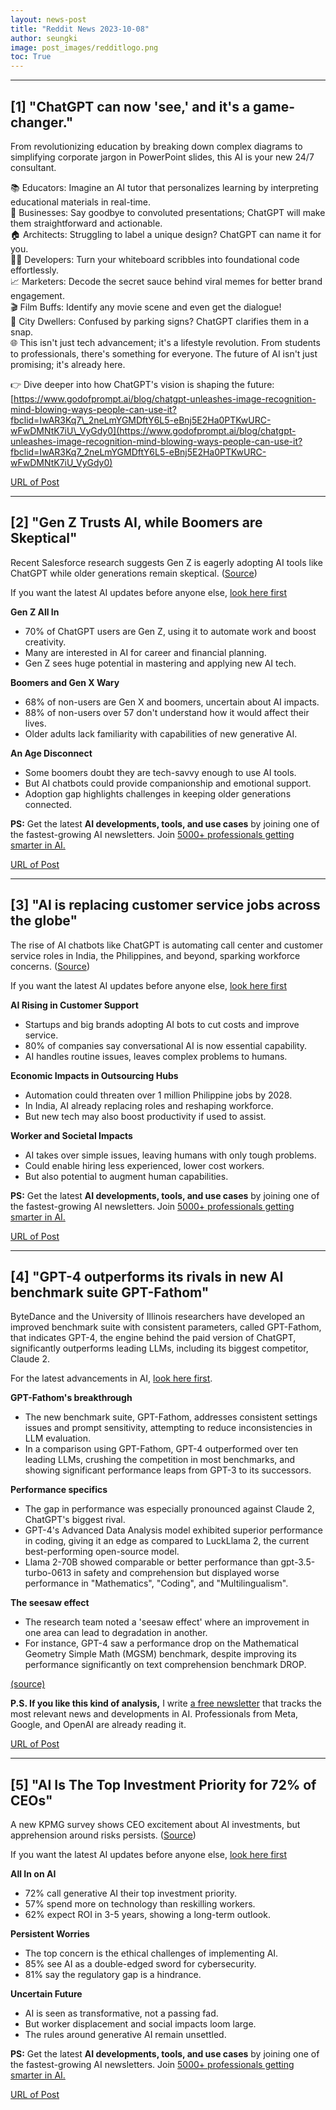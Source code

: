 ```yaml
---
layout: news-post
title: "Reddit News 2023-10-08"
author: seungki
image: post_images/redditlogo.png
toc: True
---
```

---
## [1] "ChatGPT can now 'see,' and it's a game-changer."
From revolutionizing education by breaking down complex diagrams to simplifying corporate jargon in PowerPoint slides, this AI is your new 24/7 consultant.

  
📚 Educators: Imagine an AI tutor that personalizes learning by interpreting educational materials in real-time.  
👔 Businesses: Say goodbye to convoluted presentations; ChatGPT will make them straightforward and actionable.  
🏠 Architects: Struggling to label a unique design? ChatGPT can name it for you.  
👩‍💻 Developers: Turn your whiteboard scribbles into foundational code effortlessly.  
📈 Marketers: Decode the secret sauce behind viral memes for better brand engagement.  
🎬 Film Buffs: Identify any movie scene and even get the dialogue!  
🚗 City Dwellers: Confused by parking signs? ChatGPT clarifies them in a snap.  
🌐 This isn't just tech advancement; it's a lifestyle revolution. From students to professionals, there's something for everyone. The future of AI isn't just promising; it's already here.

  
👉 Dive deeper into how ChatGPT's vision is shaping the future: [https://www.godofprompt.ai/blog/chatgpt-unleashes-image-recognition-mind-blowing-ways-people-can-use-it?fbclid=IwAR3Kq7\_2neLmYGMDftY6L5-eBnj5E2Ha0PTKwURC-wFwDMNtK7iU\_VyGdy0](https://www.godofprompt.ai/blog/chatgpt-unleashes-image-recognition-mind-blowing-ways-people-can-use-it?fbclid=IwAR3Kq7_2neLmYGMDftY6L5-eBnj5E2Ha0PTKwURC-wFwDMNtK7iU_VyGdy0) 

[URL of Post](https://www.reddit.com/r/ArtificialInteligence/comments/16xso8m/chatgpt_can_now_see_and_its_a_gamechanger/)

---
## [2] "Gen Z Trusts AI, while Boomers are Skeptical"
Recent Salesforce research suggests Gen Z is eagerly adopting AI tools like ChatGPT while older generations remain skeptical. ([Source](https://www.businessinsider.com/trust-chatgpt-gen-z-x-baby-boomers-ai-budgeting-2023-10))

If you want the latest AI updates before anyone else, [look here first](https://www.theedge.so/subscribe)

**Gen Z All In**

* 70% of ChatGPT users are Gen Z, using it to automate work and boost creativity.
* Many are interested in AI for career and financial planning.
* Gen Z sees huge potential in mastering and applying new AI tech.

**Boomers and Gen X Wary**

* 68% of non-users are Gen X and boomers, uncertain about AI impacts.
* 88% of non-users over 57 don't understand how it would affect their lives.
* Older adults lack familiarity with capabilities of new generative AI.

**An Age Disconnect**

* Some boomers doubt they are tech-savvy enough to use AI tools.
* But AI chatbots could provide companionship and emotional support.
* Adoption gap highlights challenges in keeping older generations connected.

**PS:** Get the latest **AI developments, tools, and use cases** by joining one of the fastest-growing AI newsletters. Join [5000+ professionals getting smarter in AI.](https://www.theedge.so/subscribe)

[URL of Post](https://www.reddit.com/r/ArtificialInteligence/comments/16zcj5s/gen_z_trusts_ai_while_boomers_are_skeptical/)

---
## [3] "AI is replacing customer service jobs across the globe"
The rise of AI chatbots like ChatGPT is automating call center and customer service roles in India, the Philippines, and beyond, sparking workforce concerns. ([Source](https://www.washingtonpost.com/technology/2023/10/03/ai-customer-service-jobs/))

If you want the latest AI updates before anyone else, [look here first](https://www.theedge.so/subscribe)

**AI Rising in Customer Support**

* Startups and big brands adopting AI bots to cut costs and improve service.
* 80% of companies say conversational AI is now essential capability.
* AI handles routine issues, leaves complex problems to humans.

**Economic Impacts in Outsourcing Hubs**

* Automation could threaten over 1 million Philippine jobs by 2028.
* In India, AI already replacing roles and reshaping workforce.
* But new tech may also boost productivity if used to assist.

**Worker and Societal Impacts**

* AI takes over simple issues, leaving humans with only tough problems.
* Could enable hiring less experienced, lower cost workers.
* But also potential to augment human capabilities.

**PS:** Get the latest **AI developments, tools, and use cases** by joining one of the fastest-growing AI newsletters. Join [5000+ professionals getting smarter in AI.](https://www.theedge.so/subscribe)

[URL of Post](https://www.reddit.com/r/ArtificialInteligence/comments/16ztjjp/ai_is_replacing_customer_service_jobs_across_the/)

---
## [4] "GPT-4 outperforms its rivals in new AI benchmark suite GPT-Fathom"
ByteDance and the University of Illinois researchers have developed an improved benchmark suite with consistent parameters, called GPT-Fathom, that indicates GPT-4, the engine behind the paid version of ChatGPT, significantly outperforms leading LLMs, including its biggest competitor, Claude 2.

For the latest advancements in AI, [look here first](https://www.superchargedai.co/subscribe?utm_campaign=campaign&utm_medium=gpt-4-benchmarking&utm_source=reddit).

**GPT-Fathom's breakthrough**

- The new benchmark suite, GPT-Fathom, addresses consistent settings issues and prompt sensitivity, attempting to reduce inconsistencies in LLM evaluation.
- In a comparison using GPT-Fathom, GPT-4 outperformed over ten leading LLMs, crushing the competition in most benchmarks, and showing significant performance leaps from GPT-3 to its successors.

**Performance specifics**

- The gap in performance was especially pronounced against Claude 2, ChatGPT's biggest rival.
- GPT-4's Advanced Data Analysis model exhibited superior performance in coding, giving it an edge as compared to LuckLlama 2, the current best-performing open-source model.
- Llama 2-70B showed comparable or better performance than gpt-3.5-turbo-0613 in safety and comprehension but displayed worse performance in "Mathematics", "Coding", and "Multilingualism".

**The seesaw effect**

- The research team noted a 'seesaw effect' where an improvement in one area can lead to degradation in another.
- For instance, GPT-4 saw a performance drop on the Mathematical Geometry Simple Math (MGSM) benchmark, despite improving its performance significantly on text comprehension benchmark DROP.

[(source)](https://the-decoder.com/gpt-4-crushes-other-llms-according-to-new-benchmark-suite/)

**P.S. If you like this kind of analysis,** I write [a free newsletter](https://www.superchargedai.co/subscribe?utm_campaign=campaign&utm_medium=gpt-4-benchmarking&utm_source=reddit) that tracks the most relevant news and developments in AI. Professionals from Meta, Google, and OpenAI are already reading it.

[URL of Post](https://www.reddit.com/r/ArtificialInteligence/comments/16yxfsk/gpt4_outperforms_its_rivals_in_new_ai_benchmark/)

---
## [5] "AI Is The Top Investment Priority for 72% of CEOs"
A new KPMG survey shows CEO excitement about AI investments, but apprehension around risks persists. ([Source](https://decrypt.co/200400/72-of-ceos-consider-generative-ai-a-top-investment-priority-kpmg))

If you want the latest AI updates before anyone else, [look here first](https://www.theedge.so/subscribe)

**All In on AI**

* 72% call generative AI their top investment priority.
* 57% spend more on technology than reskilling workers.
* 62% expect ROI in 3-5 years, showing a long-term outlook.

**Persistent Worries**

* The top concern is the ethical challenges of implementing AI.
* 85% see AI as a double-edged sword for cybersecurity.
* 81% say the regulatory gap is a hindrance.

**Uncertain Future**

* AI is seen as transformative, not a passing fad.
* But worker displacement and social impacts loom large.
* The rules around generative AI remain unsettled.

**PS:** Get the latest **AI developments, tools, and use cases** by joining one of the fastest-growing AI newsletters. Join [5000+ professionals getting smarter in AI.](https://www.theedge.so/subscribe)

[URL of Post](https://www.reddit.com/r/ArtificialInteligence/comments/171khik/ai_is_the_top_investment_priority_for_72_of_ceos/)

